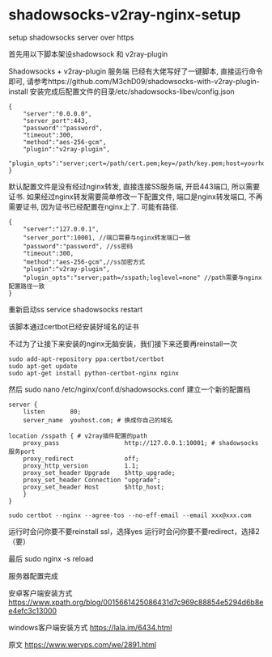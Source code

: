 # shadowsocks-v2ray-nginx-setup
setup shadowsocks server over https 


首先用以下脚本架设shadowsock 和 v2ray-plugin

Shadowsocks + v2ray-plugin 服务端
已经有大佬写好了一键脚本, 直接运行命令即可, 请参考https://github.com/M3chD09/shadowsocks-with-v2ray-plugin-install
安装完成后配置文件的目录/etc/shadowsocks-libev/config.json

    {
        "server":"0.0.0.0",
        "server_port":443,
        "password":"password",
        "timeout":300,
        "method":"aes-256-gcm",
        "plugin":"v2ray-plugin",
        "plugin_opts":"server;cert=/path/cert.pem;key=/path/key.pem;host=yourhost;loglevel=none"
    }
默认配置文件是没有经过nginx转发, 直接连接SS服务端, 开启443端口, 所以需要证书. 如果经过nginx转发需要简单修改一下配置文件, 端口是nginx转发端口, 不再需要证书, 因为证书已经配置在nginx上了. 可能有路径.

    {
        "server":"127.0.0.1",
        "server_port":10001, //端口需要与nginx转发端口一致
        "password":"password", //ss密码
        "timeout":300,
        "method":"aes-256-gcm",//ss加密方式
        "plugin":"v2ray-plugin",
        "plugin_opts":"server;path=/sspath;loglevel=none" //path需要与nginx配置路径一致
    }
重新启动ss service shadowsocks restart

该脚本通过certbot已经安装好域名的证书

不过为了让接下来安装的nginx无脑安装，我们接下来还要再reinstall一次

    sudo add-apt-repository ppa:certbot/certbot
    sudo apt-get update
    sudo apt-get install python-certbot-nginx nginx

然后 sudo nano /etc/nginx/conf.d/shadowsocks.conf 建立一个新的配置档

    server {
        listen       80;
        server_name  youhost.com; # 换成你自己的域名

    location /sspath { # v2ray插件配置的path
        proxy_pass                  http://127.0.0.1:10001; # shadowsocks服务port
        proxy_redirect              off;
        proxy_http_version          1.1;
        proxy_set_header Upgrade    $http_upgrade;
        proxy_set_header Connection "upgrade";
        proxy_set_header Host       $http_host;
        }
    }

    sudo certbot --nginx --agree-tos --no-eff-email --email xxx@xxx.com

运行时会问你要不要reinstall ssl，选择yes
运行时会问你要不要redirect，选择2 （要）

最后 sudo nginx -s reload


服务器配置完成

安卓客户端安装方式
https://www.xpath.org/blog/0015661425086431d7c969c88854e5294d6b8ee4efc3c13000

windows客户端安装方式
https://lala.im/6434.html


原文
https://www.wervps.com/we/2891.html


